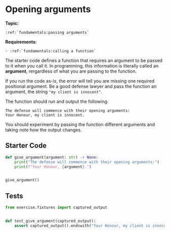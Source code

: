 # Opening arguments

**Topic:** 
```eval_rst
:ref:`fundamentals:passing arguments`

```

**Requirements:**
```eval_rst
- :ref:`fundamentals:calling a function`

```


The starter code defines a function that requires an argument to be passed to it when you call it. In programming, this information is literally called an **argument**, rergardless of what you are passing to the function.

If you run the code as-is, the error will tell you are missing one required positional argument. Be a good defense lawyer and pass the function an argument, the string `"my client is innocent"`.

The function should run and output the following:

```
The defense will commence with their opening arguments:
Your Honour, my client is innocent.
```

You should experiment by passing the function different arguments and taking note how the output changes.

## Starter Code
```python
def give_argument(argument: str) -> None:
    print("The defense will commence with their opening arguments:")
    print(f"Your Honour, {argument}.")


give_argument()
```

## Tests
```python
from exercise.fixtures import captured_output


def test_give_argument(captured_output):
    assert captured_output().endswith("Your Honour, my client is innocent.")
```
